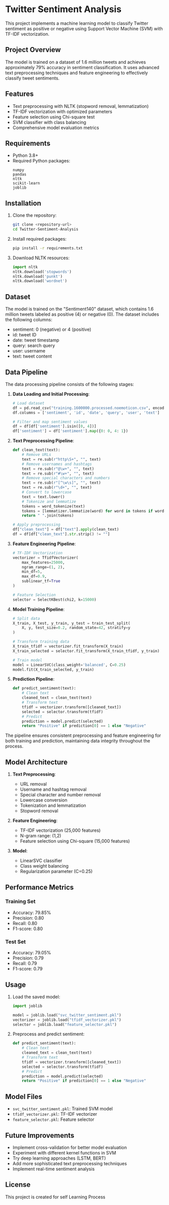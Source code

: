 # Twitter Sentiment Analysis

This project implements a machine learning model to classify Twitter sentiment as positive or negative using Support Vector Machine (SVM) with TF-IDF vectorization.

## Project Overview

The model is trained on a dataset of 1.6 million tweets and achieves approximately 79% accuracy in sentiment classification. It uses advanced text preprocessing techniques and feature engineering to effectively classify tweet sentiments.

## Features

- Text preprocessing with NLTK (stopword removal, lemmatization)
- TF-IDF vectorization with optimized parameters
- Feature selection using Chi-square test
- SVM classifier with class balancing
- Comprehensive model evaluation metrics

## Requirements

- Python 3.8+
- Required Python packages:
  ```
  numpy
  pandas
  nltk
  scikit-learn
  joblib
  ```

## Installation

1. Clone the repository:
   ```bash
   git clone <repository-url>
   cd Twitter-Sentiment-Analysis
   ```

2. Install required packages:
   ```bash
   pip install -r requirements.txt
   ```

3. Download NLTK resources:
   ```python
   import nltk
   nltk.download('stopwords')
   nltk.download('punkt')
   nltk.download('wordnet')
   ```

## Dataset

The model is trained on the "Sentiment140" dataset, which contains 1.6 million tweets labeled as positive (4) or negative (0). The dataset includes the following columns:
- sentiment: 0 (negative) or 4 (positive)
- id: tweet ID
- date: tweet timestamp
- query: search query
- user: username
- text: tweet content

## Data Pipeline

The data processing pipeline consists of the following stages:

1. **Data Loading and Initial Processing**:
   ```python
   # Load dataset
   df = pd.read_csv("training.1600000.processed.noemoticon.csv", encoding="latin-1", header=None)
   df.columns = ['sentiment', 'id', 'date', 'query', 'user', 'text']
   
   # Filter and map sentiment values
   df = df[df['sentiment'].isin([0, 4])]
   df['sentiment'] = df['sentiment'].map({0: 0, 4: 1})
   ```

2. **Text Preprocessing Pipeline**:
   ```python
   def clean_text(text):
       # Remove URLs
       text = re.sub(r"http\S+", "", text)
       # Remove usernames and hashtags
       text = re.sub(r"@\w+", "", text)
       text = re.sub(r"#\w+", "", text)
       # Remove special characters and numbers
       text = re.sub(r"[^\w\s]", "", text)
       text = re.sub(r"\d+", "", text)
       # Convert to lowercase
       text = text.lower()
       # Tokenize and lemmatize
       tokens = word_tokenize(text)
       tokens = [lemmatizer.lemmatize(word) for word in tokens if word not in stop_words and len(word) > 2]
       return " ".join(tokens)
   
   # Apply preprocessing
   df["clean_text"] = df["text"].apply(clean_text)
   df = df[df["clean_text"].str.strip() != ""]
   ```

3. **Feature Engineering Pipeline**:
   ```python
   # TF-IDF Vectorization
   vectorizer = TfidfVectorizer(
       max_features=25000,
       ngram_range=(1, 2),
       min_df=5,
       max_df=0.9,
       sublinear_tf=True
   )
   
   # Feature Selection
   selector = SelectKBest(chi2, k=15000)
   ```

4. **Model Training Pipeline**:
   ```python
   # Split data
   X_train, X_test, y_train, y_test = train_test_split(
       X, y, test_size=0.2, random_state=42, stratify=y
   )
   
   # Transform training data
   X_train_tfidf = vectorizer.fit_transform(X_train)
   X_train_selected = selector.fit_transform(X_train_tfidf, y_train)
   
   # Train model
   model = LinearSVC(class_weight='balanced', C=0.25)
   model.fit(X_train_selected, y_train)
   ```

5. **Prediction Pipeline**:
   ```python
   def predict_sentiment(text):
       # Clean text
       cleaned_text = clean_text(text)
       # Transform text
       tfidf = vectorizer.transform([cleaned_text])
       selected = selector.transform(tfidf)
       # Predict
       prediction = model.predict(selected)
       return "Positive" if prediction[0] == 1 else "Negative"
   ```

The pipeline ensures consistent preprocessing and feature engineering for both training and prediction, maintaining data integrity throughout the process.

## Model Architecture

1. **Text Preprocessing**:
   - URL removal
   - Username and hashtag removal
   - Special character and number removal
   - Lowercase conversion
   - Tokenization and lemmatization
   - Stopword removal

2. **Feature Engineering**:
   - TF-IDF vectorization (25,000 features)
   - N-gram range: (1,2)
   - Feature selection using Chi-square (15,000 features)

3. **Model**:
   - LinearSVC classifier
   - Class weight balancing
   - Regularization parameter (C=0.25)

## Performance Metrics

### Training Set
- Accuracy: 79.85%
- Precision: 0.80
- Recall: 0.80
- F1-score: 0.80

### Test Set
- Accuracy: 79.05%
- Precision: 0.79
- Recall: 0.79
- F1-score: 0.79

## Usage

1. Load the saved model:
   ```python
   import joblib
   
   model = joblib.load("svc_twitter_sentiment.pkl")
   vectorizer = joblib.load("tfidf_vectorizer.pkl")
   selector = joblib.load("feature_selector.pkl")
   ```

2. Preprocess and predict sentiment:
   ```python
   def predict_sentiment(text):
       # Clean text
       cleaned_text = clean_text(text)
       # Transform text
       tfidf = vectorizer.transform([cleaned_text])
       selected = selector.transform(tfidf)
       # Predict
       prediction = model.predict(selected)
       return "Positive" if prediction[0] == 1 else "Negative"
   ```

## Model Files

- `svc_twitter_sentiment.pkl`: Trained SVM model
- `tfidf_vectorizer.pkl`: TF-IDF vectorizer
- `feature_selector.pkl`: Feature selector

## Future Improvements

- Implement cross-validation for better model evaluation
- Experiment with different kernel functions in SVM
- Try deep learning approaches (LSTM, BERT)
- Add more sophisticated text preprocessing techniques
- Implement real-time sentiment analysis

## License

This project is created for self Learning Process

